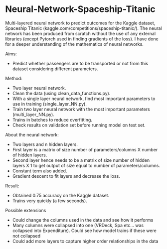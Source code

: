 # Neural-Network-Spaceship-Titanic
Multi-layered neural network to predict outcomes for the Kaggle dataset, Spaceship Titanic (kaggle.com/competitions/spaceship-titanic/).
The neural network has been produced from scratch without the use of any external libraries (except Pytorch used in finding gradients of the loss). I have done for a deeper understanding of the mathematics of neural networks.

Aims:
- Predict whether passengers are to be transported or not from this dataset considering different parameters.

Method:
- Two layer neural network.
- Clean the data (using clean_data_functions.py).
- With a single layer neural network, find most important parameters to use in training (single_layer_NN.py).
- Train two layer neural network with the most important parameters (multi_layer_NN.py).
- Trains in batches to reduce overfitting.
- Check results on validation set before running model on test set.

About the neural network:
- Two layers and n hidden layers.
- First layer is a matrix of size number of parameters/columns X number of hidden layers.
- Second layer hence needs to be a matrix of size number of hidden layers X 1 to get output of size equal to number of parameters/columns.
- Constant term also added.
- Gradient descent to fit layers and decrease the loss.
 
Result:
- Obtained 0.75 accuracy on the Kaggle dataset.
- Trains very quickly (a few seconds).
   
Possible extensions
- Could change the columns used in the data and see how it performs
- Many columns were collapsed into one (VRDeck, Spa etc... was collapsed into Expenditure). Could see how model trains if these were not collapsed
- Could add more layers to capture higher order relationships in the data 
  
